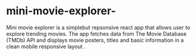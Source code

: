 # mini-movie-explorer-
Mini movie explorer is a simplebut repsonsive react app that allows user to explore trending movies. The app fetches data from The Movie Database (TMDb) API and displays movie posters, titles and basic information in a clean mobile responsive layout .
